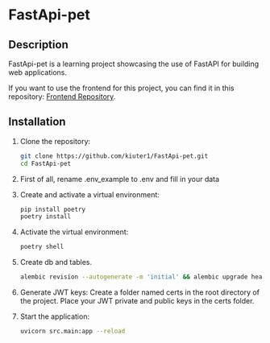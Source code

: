 # FastApi-pet

## Description

FastApi-pet is a learning project showcasing the use of FastAPI for building web applications.

If you want to use the frontend for this project, you can find it in this repository: [Frontend Repository](https://github.com/kiuter1/FastApi-pet-frontend).
## Installation

1. Clone the repository:

   ```bash
   git clone https://github.com/kiuter1/FastApi-pet.git
   cd FastApi-pet  
2. First of all, rename .env_example to .env and fill in your data 
3. Create and activate a virtual environment:
   ```bash
   pip install poetry
   poetry install
4. Activate the virtual environment:
   ```bash
   poetry shell
5. Create db and tables.
   ```bash
   alembic revision --autogenerate -m 'initial' && alembic upgrade head
6. Generate JWT keys:
   Create a folder named certs in the root directory of the project.
   Place your JWT private and public keys in the certs folder.
7. Start the application:
   ```bash
   uvicorn src.main:app --reload
